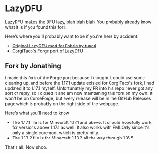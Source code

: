 # LazyDFU

LazyDFU makes the DFU lazy, blah blah blah. You probably already know what it is if you found this fork.

Here's where you'll probably want to be if you're here by accident:

- [Original LazyDFU mod for Fabric by tuxed](https://github.com/astei/lazydfu)
- [CorgiTaco's Forge port of LazyDFU](https://github.com/CorgiTaco/lazydfu)

## Fork by Jonathing

I made this fork of the Forge port because I thought it could use some cleaning up, and before the 1.17.1 update existed for CorgiTaco's fork, I had updated it to 1.17.1 myself. Unfortunately my PR into his repo never got any sort of reply, so I closed it and am now maintaining this fork on my own. It won't be on CurseForge, but every release will be in the GitHub Releases page which is probably on the right side of the webpage.

Here's what you'll need to know

- The 1.17.1 file is for Minecraft 1.17.1 and above. It should hopefully work for versions above 1.17.1 as well. It also works with FMLOnly since it's only a single coremod, which is pretty nifty.
- The 1.13.2 file is for Minecraft 1.13.2 all the way through 1.16.5.

That's all. Now shoo.
